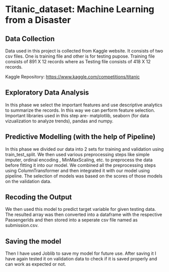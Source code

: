 # Titanic_dataset: Machine Learning from a Disaster
## Data Collection
Data used in this project is collected from Kaggle website. It consists of two csv files. One is training file and other is for testing pupose. Training file consists of 891 X 12 records where as Testing file consists of 418 X 12 records.

Kaggle Repository: https://www.kaggle.com/competitions/titanic
## Exploratory Data Analysis
In this phase we select the important features and use descriptive analytics to summarize the records. In this way we can perform feature selection. Important libraries used in this step are- matplotlib, seaborn (for data vizualization to analyze trends), pandas and numpy.
## Predictive Modelling (with the help of Pipeline)
In this phase we divided our data into 2 sets for training and validation using train_test_split. We then used various preprocessing steps like simple imputer, ordinal encoding , MinMaxScaling, etc. to preprocess the data before fitting it into our model. We combined all the preprocessing steps using ColumnTransformer and then integrated it with our model using pipeline. The selection of models was based on the scores of those models on the validation data. 
## Recoding the Output
We then used this model to predict target variable for given testing data. The resulted array was then converted into a dataframe with the respective PassengerIds and then stored into a seperate csv file named as submission.csv.
## Saving the model
Then I have used Joblib to save my model for future use. After saving it I have again tested it on validation data to check if it is saved properly and can work as expected or not.
